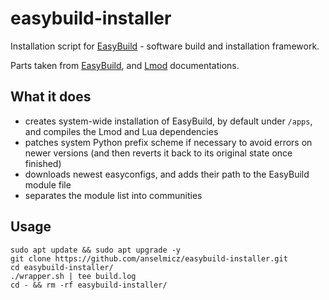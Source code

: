 # easybuild-installer
Installation script for [EasyBuild](https://github.com/easybuilders/easybuild) - software build and installation framework.

Parts taken from [EasyBuild](https://docs.easybuild.io/), and [Lmod](https://lmod.readthedocs.io/) documentations.

## What it does

* creates system-wide installation of EasyBuild, by default under `/apps`, and compiles the Lmod and Lua dependencies
* patches system Python prefix scheme if necessary to avoid errors on newer versions (and then reverts it back to its original state once finished)
* downloads newest easyconfigs, and adds their path to the EasyBuild module file
* separates the module list into communities

## Usage

```
sudo apt update && sudo apt upgrade -y
git clone https://github.com/anselmicz/easybuild-installer.git
cd easybuild-installer/
./wrapper.sh | tee build.log
cd - && rm -rf easybuild-installer/
```
